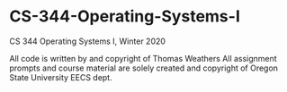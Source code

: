 # CS-344-Operating-Systems-I
CS 344 Operating Systems I, Winter 2020 


All code is written by and copyright of Thomas Weathers
All assignment prompts and course material are solely created and copyright of Oregon State University EECS dept.
